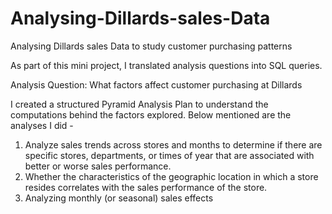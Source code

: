 # Analysing-Dillards-sales-Data
Analysing Dillards sales Data to study customer purchasing patterns

As part of this mini project, I translated analysis questions into SQL queries.

Analysis Question: What factors affect customer purchasing at Dillards

I created a structured Pyramid Analysis Plan to understand the computations behind the factors explored. Below mentioned are the analyses I did -
1. Analyze sales trends across stores and months to determine if there are specific stores, departments, or times of year that are associated with better or worse sales performance.
2. Whether the characteristics of the geographic location in which a store resides correlates with the sales performance of the store.
3. Analyzing monthly (or seasonal) sales effects


